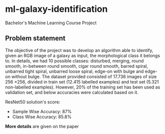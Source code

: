 # ml-galaxy-identification
Bachelor's Machine Learning Course Project

## Problem statement
The objective of the project was to develop an algorithm able to identify, given an RGB image of a galaxy as input, the morphological class it belongs to. In details, we had 10 possible classes: disturbed, merging, round smooth, in-between round smooth, cigar round smooth, barred spiral, unbarred tight spiral, unbarred loose spiral, edge-on with bulge and edge-on without bulge. The dataset provided consisted of 17.736 images of size 256 ×256, divided in
train set (12.415 labelled examples) and test set (5.321 non-labelled examples). However, 20% of the training set has been used as validation set, and below accuracies were calculated based on it.

ResNet50 solution's score:
- Sample Wise Accuracy: 87%
- Class Wise Accuracy: 85.8%


**More details** are given on the paper
